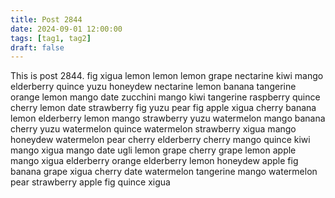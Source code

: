 ```yaml
---
title: Post 2844
date: 2024-09-01 12:00:00
tags: [tag1, tag2]
draft: false
---
```

This is post 2844.
fig
xigua
lemon
lemon
lemon
grape
nectarine
kiwi
mango
elderberry
quince
yuzu
honeydew
nectarine
lemon
banana
tangerine
orange
lemon
mango
date
zucchini
mango
kiwi
tangerine
raspberry
quince
cherry
lemon
date
strawberry
fig
yuzu
pear
fig
apple
xigua
cherry
banana
lemon
elderberry
lemon
mango
strawberry
yuzu
watermelon
mango
banana
cherry
yuzu
watermelon
quince
watermelon
strawberry
xigua
mango
honeydew
watermelon
pear
cherry
elderberry
cherry
mango
quince
kiwi
mango
xigua
mango
date
ugli
lemon
grape
cherry
grape
lemon
apple
mango
xigua
elderberry
orange
elderberry
lemon
honeydew
apple
fig
banana
grape
xigua
cherry
date
watermelon
tangerine
mango
watermelon
pear
strawberry
apple
fig
quince
xigua
